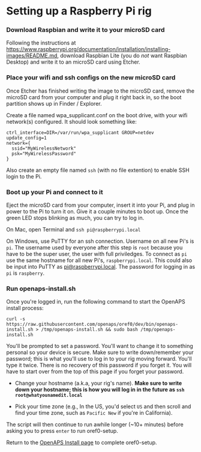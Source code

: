 # Setting up a Raspberry Pi rig

### Download Raspbian and write it to your microSD card ###

Following the instructions at https://www.raspberrypi.org/documentation/installation/installing-images/README.md, download Raspbian Lite (you do *not* want Raspbian Desktop) and write it to an microSD card using Etcher.

### Place your wifi and ssh configs on the new microSD card ###

Once Etcher has finished writing the image to the microSD card, remove the microSD card from your computer and plug it right back in, so the boot partition shows up in Finder / Explorer.

Create a file named wpa_supplicant.conf on the boot drive, with your wifi network(s) configured.  It should look something like:

```
ctrl_interface=DIR=/var/run/wpa_supplicant GROUP=netdev
update_config=1
network={
  ssid="MyWirelessNetwork"
  psk="MyWirelessPassword"
}
```

Also create an empty file named `ssh` (with no file extention) to enable SSH login to the Pi.

### Boot up your Pi and connect to it ###

Eject the microSD card from your computer, insert it into your Pi, and plug in power to the Pi to turn it on.  Give it a couple minutes to boot up.  Once the green LED stops blinking as much, you can try to log in.

On Mac, open Terminal and `ssh pi@raspberrypi.local`

On Windows, use PuTTY for an ssh connection. Username on all new Pi's is `pi`. The username used by everyone after this step is `root` because you have to be the super user, the user with full priviledges. To connect as `pi` use the same hostname for all new Pi's, `raspberrypi.local`. This could also be input into PuTTY as pi@raspberrypi.local. The password for logging in as `pi` is `raspberry`.

### Run openaps-install.sh ###

Once you're logged in, run the following command to start the OpenAPS install process:

`curl -s https://raw.githubusercontent.com/openaps/oref0/dev/bin/openaps-install.sh > /tmp/openaps-install.sh && sudo bash /tmp/openaps-install.sh`

You'll be prompted to set a password.  You'll want to change it to something personal so your device is secure. Make sure to write down/remember your password; this is what you'll use to log in to your rig moving forward. You'll type it twice.  There is no recovery of this password if you forget it.  You will have to start over from the top of this page if you forget your password.

* Change your hostname (a.k.a, your rig's name). **Make sure to write down your hostname; this is how you will log in in the future as `ssh root@whatyounamedit.local`**

* Pick your time zone (e.g., In the US, you'd select `US` and then scroll and find your time zone, such as `Pacific New` if you're in California).

The script will then continue to run awhile longer (~10+ minutes) before asking you to press `enter` to run oref0-setup.

Return to the [OpenAPS Install page](OpenAPS-install.md) to complete oref0-setup.
